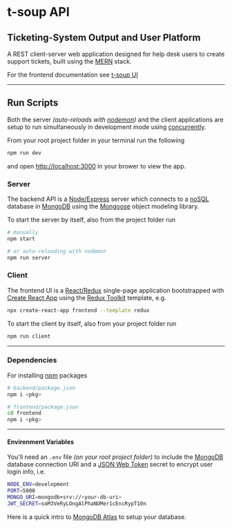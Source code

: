 # t-soup API

## Ticketing-System Output and User Platform

A REST client-server web application designed for help desk users to create support tickets, built using the [MERN](https://www.geeksforgeeks.org/mern-stack/) stack.

For the frontend documentation see [t-soup UI](https://github.com/iancover/t-soup/tree/main/frontend/README.md)

---

## Run Scripts

Both the server _(auto-reloads with [nodemon](https://npmjs.com/package/nodemon))_ and the client applications are setup to run simultaneously in development mode using [concurrently](https://npmjs.com/package/concurrently).

From your root project folder in your terminal run the following

```bash
npm run dev
```

and open [http://localhost:3000](http://localhost:3000) in your brower to view the app.

### Server

The backend API is a [Node](https://nodejs.org)[/Express](https://expressjs.com) server which connects to a [noSQL](https://www.mongodb.com/nosql-explained) database in [MongoDB](https://www.mongodb.com/) using the [Mongoose](https://mongoosejs.com) object modeling library.

To start the server by itself, also from the project folder run

```bash
# manually
npm start

# or auto-reloading with nodemon
npm run server
```

### Client

The frontend UI is a [React](https://reactjs.org)[/Redux]() single-page application bootstrapped with [Create React App](https://create-react-app.com) using the [Redux Toolkit](https://redux-toolkit.js.org/introduction/getting-started) template, e.g.

```bash
npx create-react-app frontend --template redux
```

To start the client by itself, also from your project folder run

```bash
npm run client
```

---

### Dependencies

For installing [npm](https://www.npmjs.com/) packages

```bash
# backend/package.json
npm i <pkg>

# frontend/package.json
cd frontend
npm i <pkg>
```

---

#### Environment Variables

You'll need an `.env` file _(on your root project folder)_ to include the [MongoDB](https://www.mongodb.com/) database connection URI and a [JSON Web Token](https://jwt.io/) secret to encrypt user login info, i.e.

```bash
NODE_ENV=development
PORT=5000
MONGO_URI=mongodb+srv://<your-db-uri>
JWT_SECRET=soM3VeRyLOngAlPhaNUMer1cEncRypT10n
```

Here is a quick intro to [MongoDB Atlas](https://www.youtube.com/watch?v=xrc7dIO_tXk) to setup your database.
